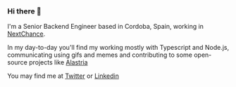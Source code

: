 ### Hi there 👋

I'm a Senior Backend Engineer based in Cordoba, Spain, working in [NextChance](https://github.com/NextChance). 

In my day-to-day you'll find my working mostly with Typescript and Node.js, communicating using gifs and memes and contributing to some open-source projects like [Alastria](https://github.com/alastria)

You may find me at [Twitter](https://twitter.com/DaniLuque20) or [Linkedin](https://www.linkedin.com/in/danielluquequintana/)
